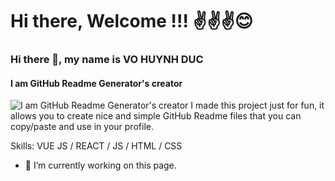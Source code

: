# Hi there, Welcome !!! ✌️✌️✌️😊

### Hi there 👋, my name is VO HUYNH DUC
#### I am GitHub Readme Generator's creator
![I am GitHub Readme Generator's creator](https://arturssmirnovs.github.io/github-profile-readme-generator/images/banner.png)
I made this project just for fun, it allows you to create nice and simple GitHub Readme files that you can copy/paste and use in your profile.

Skills: VUE JS / REACT / JS / HTML / CSS

- 🔭 I’m currently working on this page. 





